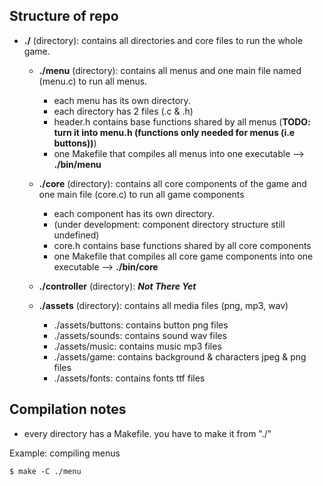 
## Structure of repo

- **./** (directory): contains all directories and core files to run the whole game.

    - **./menu** (directory): contains all menus and one main file named (menu.c) to run all menus.
        * each menu has its own directory.
        * each directory has 2 files (.c & .h)
        * header.h contains base functions shared by all menus (**TODO: turn it into menu.h (functions only needed for menus (i.e buttons))**)
        * one Makefile that compiles all menus into one executable --> **./bin/menu**

    - **./core** (directory): contains all core components of the game and one main file (core.c) to run all game components
        * each component has its own directory.
        * (under development: component directory structure still undefined)
        * core.h contains base functions shared by all core components
        * one Makefile that compiles all core game components into one executable --> **./bin/core**

    - **./controller** (directory): ***Not There Yet***

    - **./assets** (directory): contains all media files (png, mp3, wav)
        - ./assets/buttons: contains button png files
        - ./assets/sounds: contains sound wav files
        - ./assets/music: contains music mp3 files
        - ./assets/game: contains background & characters jpeg & png files
        - ./assets/fonts: contains fonts ttf files

## Compilation notes
* every directory has a Makefile. you have to make it from "./"

Example: compiling menus
```
$ make -C ./menu
```